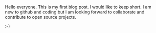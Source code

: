 Hello everyone.
This is my first blog post. I would like to keep short.
I am new to github and coding but I am looking forward to collaborate and contribute to open source projects.

:-)
